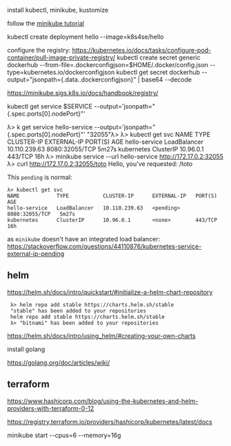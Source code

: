 

install kubectl, minikube, kustomize

follow the [minikube tutorial](https://kubernetes.io/docs/tutorials/hello-minikube/)

kubectl create deployment hello --image=k8s4se/hello


configure the registry: https://kubernetes.io/docs/tasks/configure-pod-container/pull-image-private-registry/
kubectl create secret generic dockerhub  --from-file=.dockerconfigjson=$HOME/.docker/config.json --type=kubernetes.io/dockerconfigjson
kubectl get secret dockerhub --output="jsonpath={.data.\.dockerconfigjson}" | base64 --decode

https://minikube.sigs.k8s.io/docs/handbook/registry/

kubectl get service $SERVICE --output='jsonpath="{.spec.ports[0].nodePort}"'

λ> k get service hello-service --output='jsonpath="{.spec.ports[0].nodePort}"'
"32055"λ> 
λ> kubectl get svc
NAME            TYPE           CLUSTER-IP      EXTERNAL-IP   PORT(S)          AGE
hello-service   LoadBalancer   10.110.239.63   <pending>     8080:32055/TCP   5m27s
kubernetes      ClusterIP      10.96.0.1       <none>        443/TCP          16h
λ> minikube service --url hello-service
http://172.17.0.2:32055
λ> curl http://172.17.0.2:32055/toto
Hello, you've requested: /toto


This `pending` is normal:

    λ> kubectl get svc
    NAME            TYPE           CLUSTER-IP      EXTERNAL-IP   PORT(S)          AGE
    hello-service   LoadBalancer   10.110.239.63   <pending>     8080:32055/TCP   5m27s
    kubernetes      ClusterIP      10.96.0.1       <none>        443/TCP          16h

as `minikube` doesn't have an integrated load balancer: https://stackoverflow.com/questions/44110876/kubernetes-service-external-ip-pending



## helm

https://helm.sh/docs/intro/quickstart/#initialize-a-helm-chart-repository

     λ> helm repo add stable https://charts.helm.sh/stable
     "stable" has been added to your repositories
     helm repo add stable https://charts.helm.sh/stable
     λ> "bitnami" has been added to your repositories

https://helm.sh/docs/intro/using_helm/#creating-your-own-charts


install golang

https://golang.org/doc/articles/wiki/


## terraform

https://www.hashicorp.com/blog/using-the-kubernetes-and-helm-providers-with-terraform-0-12

https://registry.terraform.io/providers/hashicorp/kubernetes/latest/docs


minikube start --cpus=6 --memory=16g
